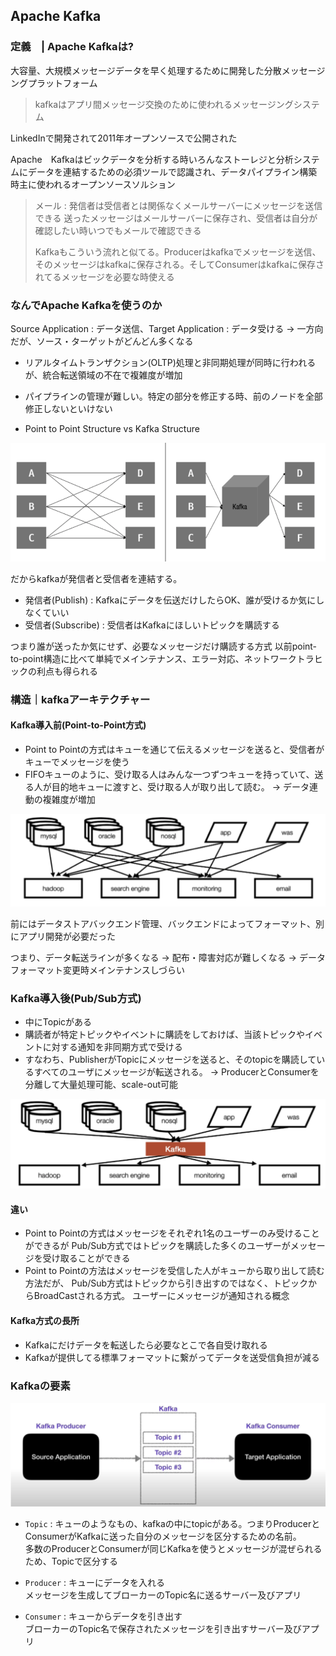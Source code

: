 ## Apache Kafka

### 定義　| Apache Kafkaは?

大容量、大規模メッセージデータを早く処理するために開発した分散メッセージングプラットフォーム

> kafkaはアプリ間メッセージ交換のために使われるメッセージングシステム

LinkedInで開発されて2011年オープンソースで公開された

Apache　Kafkaはビックデータを分析する時いろんなストーレジと分析システムにデータを連結するための必須ツールで認識され、データパイプライン構築時主に使われるオープンソースソルション


> メール : 発信者は受信者とは関係なくメールサーバーにメッセージを送信できる
> 送ったメッセージはメールサーバーに保存され、受信者は自分が確認したい時いつでもメールで確認できる
> 
> Kafkaもこういう流れと似てる。Producerはkafkaでメッセージを送信、そのメッセージはkafkaに保存される。そしてConsumerはkafkaに保存されてるメッセージを必要な時使える
 
### なんでApache Kafkaを使うのか

Source Application : データ送信、Target Application : データ受ける → 一方向だが、ソース・ターゲットがどんどん多くなる

* リアルタイムトランザクション(OLTP)処理と非同期処理が同時に行われるが、統合転送領域の不在で複雑度が増加
* パイプラインの管理が難しい。特定の部分を修正する時、前のノードを全部修正しないといけない

* Point to Point Structure vs Kafka Structure

![point_to_point_vs_kaf](./assets/point_to_point_vs_kaf.png)
 
だからkafkaが発信者と受信者を連結する。

* 発信者(Publish) : Kafkaにデータを伝送だけしたらOK、誰が受けるか気にしなくていい
* 受信者(Subscribe) : 受信者はKafkaにほしいトピックを購読する

つまり誰が送ったか気にせず、必要なメッセージだけ購読する方式
以前point-to-point構造に比べて単純でメインテナンス、エラー対応、ネットワークトラヒックの利点も得られる

### 構造｜kafkaアーキテクチャー
 
#### Kafka導入前(Point-to-Point方式)
- Point to Pointの方式はキューを通じて伝えるメッセージを送ると、受信者がキューでメッセージを使う
- FIFOキューのように、受け取る人はみんな一つずつキューを持っていて、送る人が目的地キューに渡すと、受け取る人が取り出して読む。
→ データ連動の複雑度が増加

![point_to_point](./assets/point_to_point.png)

前にはデータストアバックエンド管理、バックエンドによってフォーマット、別にアプリ開発が必要だった

つまり、データ転送ラインが多くなる → 配布・障害対応が難しくなる → データフォーマット変更時メインテナンスしづらい

### Kafka導入後(Pub/Sub方式)

* 中にTopicがある
* 購読者が特定トピックやイベントに購読をしておけば、当該トピックやイベントに対する通知を非同期方式で受ける
* すなわち、PublisherがTopicにメッセージを送ると、そのtopicを購読しているすべてのユーザにメッセージが転送される。
→ ProducerとConsumerを分離して大量処理可能、scale-out可能

![kafka](./assets/kafka.png)

#### 違い

* Point to Pointの方式はメッセージをそれぞれ1名のユーザーのみ受けることができるが
  Pub/Sub方式ではトピックを購読した多くのユーザーがメッセージを受け取ることができる
* Point to Pointの方法はメッセージを受信した人がキューから取り出して読む方法だが、
  Pub/Sub方式はトピックから引き出すのではなく、トピックからBroadCastされる方式。 ユーザーにメッセージが通知される概念

#### Kafka方式の長所

* Kafkaにだけデータを転送したら必要なとこで各自受け取れる
* Kafkaが提供してる標準フォーマットに繋がってデータを送受信負担が減る


### Kafkaの要素

![kafka_flow](./assets/kafka_flow.png)

* `Topic` : キューのようなもの、kafkaの中にtopicがある。つまりProducerとConsumerがKafkaに送った自分のメッセージを区分するための名前。<br> 
  多数のProducerとConsumerが同じKafkaを使うとメッセージが混ぜられるため、Topicで区分する

* `Producer` : キューにデータを入れる<br>
  メッセージを生成してブローカーのTopic名に送るサーバー及びアプリ
	
* `Consumer` : キューからデータを引き出す<br>
  ブローカーのTopic名で保存されたメッセージを引き出すサーバー及びアプリ